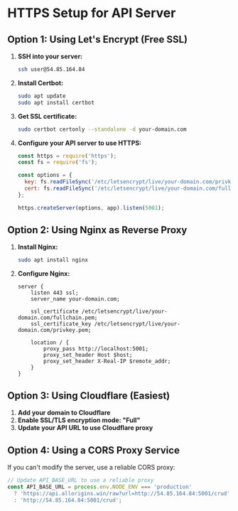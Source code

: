 # HTTPS Setup for API Server

## Option 1: Using Let's Encrypt (Free SSL)

1. **SSH into your server:**
   ```bash
   ssh user@54.85.164.84
   ```

2. **Install Certbot:**
   ```bash
   sudo apt update
   sudo apt install certbot
   ```

3. **Get SSL certificate:**
   ```bash
   sudo certbot certonly --standalone -d your-domain.com
   ```

4. **Configure your API server to use HTTPS:**
   ```javascript
   const https = require('https');
   const fs = require('fs');
   
   const options = {
     key: fs.readFileSync('/etc/letsencrypt/live/your-domain.com/privkey.pem'),
     cert: fs.readFileSync('/etc/letsencrypt/live/your-domain.com/fullchain.pem')
   };
   
   https.createServer(options, app).listen(5001);
   ```

## Option 2: Using Nginx as Reverse Proxy

1. **Install Nginx:**
   ```bash
   sudo apt install nginx
   ```

2. **Configure Nginx:**
   ```nginx
   server {
       listen 443 ssl;
       server_name your-domain.com;
       
       ssl_certificate /etc/letsencrypt/live/your-domain.com/fullchain.pem;
       ssl_certificate_key /etc/letsencrypt/live/your-domain.com/privkey.pem;
       
       location / {
           proxy_pass http://localhost:5001;
           proxy_set_header Host $host;
           proxy_set_header X-Real-IP $remote_addr;
       }
   }
   ```

## Option 3: Using Cloudflare (Easiest)

1. **Add your domain to Cloudflare**
2. **Enable SSL/TLS encryption mode: "Full"**
3. **Update your API URL to use Cloudflare proxy**

## Option 4: Using a CORS Proxy Service

If you can't modify the server, use a reliable CORS proxy:

```javascript
// Update API_BASE_URL to use a reliable proxy
const API_BASE_URL = process.env.NODE_ENV === 'production' 
  ? 'https://api.allorigins.win/raw?url=http://54.85.164.84:5001/crud'
  : 'http://54.85.164.84:5001/crud';
```
